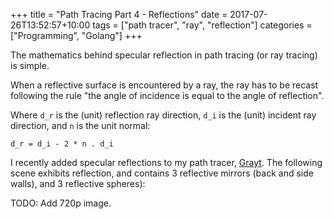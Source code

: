 +++
title = "Path Tracing Part 4 - Reflections"
date = 2017-07-26T13:52:57+10:00
tags = ["path tracer", "ray", "reflection"]
categories = ["Programming", "Golang"]
+++

The mathematics behind specular reflection in path tracing (or ray tracing) is
simple.

When a reflective surface is encountered by a ray, the ray has to be recast
following the rule "the angle of incidence is equal to the angle of
reflection".

Where `d_r` is the (unit) reflection ray direction, `d_i` is the (unit) incident
ray direction, and `n` is the unit normal:

```
d_r = d_i - 2 * n . d_i
```

I recently added specular reflections to my path tracer,
[Grayt](https://github.com/petrestace/grayt). The following scene exhibits reflection,
and contains 3 reflective mirrors (back and side walls), and 3 reflective
spheres):

TODO: Add 720p image.
